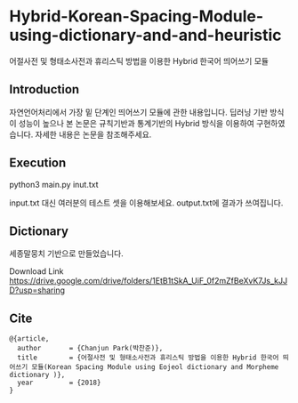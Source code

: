 # Hybrid-Korean-Spacing-Module-using-dictionary-and-and-heuristic
어절사전 및 형태소사전과 휴리스틱 방법을 이용한 Hybrid 한국어 띄어쓰기 모듈

## Introduction
자연언어처리에서 가장 밑 단계인 띄어쓰기 모듈에 관한 내용입니다.
딥러닝 기반 방식이 성능이 높으나 본 논문은 규칙기반과 통계기반의 Hybrid 방식을 이용하여 구현하였습니다.
자세한 내용은 논문을 참조해주세요.

## Execution

python3 main.py inut.txt

input.txt 대신 여러분의 테스트 셋을 이용해보세요.
output.txt에 결과가 쓰여집니다.

## Dictionary
세종말뭉치 기반으로 만들었습니다.

Download Link
https://drive.google.com/drive/folders/1EtB1tSkA_UiF_0f2mZfBeXvK7Js_kJJD?usp=sharing

## Cite

```
@{article,
  author       = {Chanjun Park(박찬준)},
  title        = {어절사전 및 형태소사전과 휴리스틱 방법을 이용한 Hybrid 한국어 띄어쓰기 모듈(Korean Spacing Module using Eojeol dictionary and Morpheme dictionary )},
  year         = {2018}
}
```
